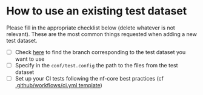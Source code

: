 # How to use an existing test dataset

Please fill in the appropriate checklist below (delete whatever is not relevant). These are the most common things requested when adding a new test dataset.

 - [ ] Check [here](https://github.com/smagala/test-datasets/branches/all) to find the branch corresponding to the test dataset you want to use
 - [ ] Specify in the `conf/test.config` the path to the files from the test dataset
 - [ ] Set up your CI tests following the nf-core best practices (cf [.github/workflows/ci.yml template](https://github.com/smagala/tools/blob/dev/nf_core/pipeline-template/.github/workflows/ci.yml))
